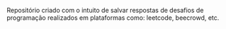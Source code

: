 Repositório criado com o intuito de salvar respostas de desafios de programação realizados em plataformas como: leetcode, beecrowd, etc.
